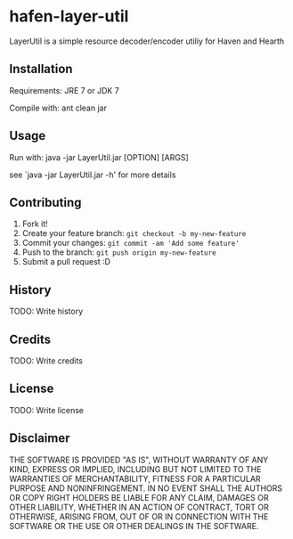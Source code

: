 # hafen-layer-util

LayerUtil is a simple resource decoder/encoder utiliy for Haven and Hearth

## Installation

Requirements: JRE 7 or JDK 7

Compile with: ant clean jar

## Usage

Run with: java -jar LayerUtil.jar [OPTION] [ARGS]
    
see `java -jar LayerUtil.jar -h' for more details 

## Contributing

1. Fork it!
2. Create your feature branch: `git checkout -b my-new-feature`
3. Commit your changes: `git commit -am 'Add some feature'`
4. Push to the branch: `git push origin my-new-feature`
5. Submit a pull request :D

## History

TODO: Write history

## Credits

TODO: Write credits

## License

TODO: Write license

## Disclaimer

THE SOFTWARE IS PROVIDED "AS IS", WITHOUT WARRANTY OF ANY KIND, EXPRESS OR IMPLIED, INCLUDING BUT NOT LIMITED TO THE WARRANTIES OF MERCHANTABILITY, FITNESS FOR A PARTICULAR PURPOSE AND NONINFRINGEMENT. IN NO EVENT SHALL THE AUTHORS OR COPY RIGHT HOLDERS BE LIABLE FOR ANY CLAIM, 	DAMAGES OR OTHER LIABILITY, WHETHER IN AN ACTION OF CONTRACT, TORT OR OTHERWISE, ARISING FROM, OUT OF OR IN CONNECTION WITH THE SOFTWARE OR THE USE OR OTHER DEALINGS IN THE SOFTWARE.
